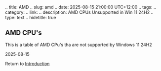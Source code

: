 .. title: AMD
.. slug: amd
.. date: 2025-08-15 21:00:00 UTC+12:00
.. tags: 
.. category: 
.. link: 
.. description: AMD CPUs Unsupported in Win 11 24H2 
.. type: text
.. hidetitle: true

## AMD CPU's

This is a table of AMD CPu's tha are not supported by Windows 11 24H2

2025-08-15

Return to [Introduction](intro.md)
